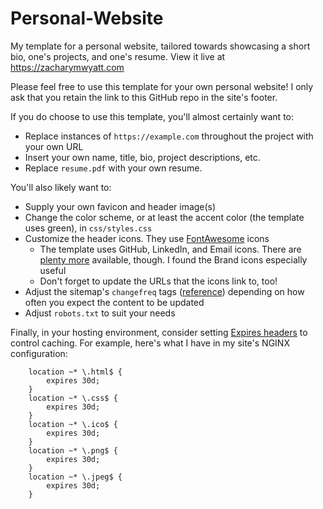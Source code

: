 # Personal-Website
My template for a personal website, tailored towards showcasing a short bio, one's projects, and one's resume.
View it live at https://zacharymwyatt.com

Please feel free to use this template for your own personal website! I only ask that you retain the link to this GitHub repo in the site's footer.

If you do choose to use this template, you'll almost certainly want to:
- Replace instances of `https://example.com` throughout the project with your own URL
- Insert your own name, title, bio, project descriptions, etc.
- Replace `resume.pdf` with your own resume.

You'll also likely want to:
- Supply your own favicon and header image(s)
- Change the color scheme, or at least the accent color (the template uses green), in `css/styles.css`
- Customize the header icons. They use [FontAwesome](https://fontawesome.com/docs/web/) icons
  - The template uses GitHub, LinkedIn, and Email icons. There are [plenty more](https://fontawesome.com/docs/web/add-icons/how-to#families-styles) available, though. I found the Brand icons especially useful
  - Don't forget to update the URLs that the icons link to, too!
- Adjust the sitemap's `changefreq` tags ([reference](https://www.sitemaps.org/protocol.html)) depending on how often you expect the content to be updated
- Adjust `robots.txt` to suit your needs

Finally, in your hosting environment, consider setting [Expires headers](https://developer.mozilla.org/en-US/docs/Web/HTTP/Headers/Expires) to control caching.
For example, here's what I have in my site's NGINX configuration:
```
    location ~* \.html$ {
        expires 30d;
    }
    location ~* \.css$ {
        expires 30d;
    }
    location ~* \.ico$ {
        expires 30d;
    }
    location ~* \.png$ {
        expires 30d;
    }
    location ~* \.jpeg$ {
        expires 30d;
    }
 ```
